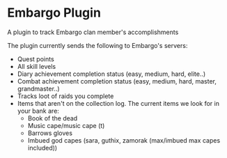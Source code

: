 # Embargo Plugin
A plugin to track Embargo clan member's accomplishments

The plugin currently sends the following to Embargo's servers:
* Quest points
* All skill levels
* Diary achievement completion status (easy, medium, hard, elite..)
* Combat achievement completion status (easy, medium, hard, master, grandmaster..)
* Tracks loot of raids you complete
* Items that aren't on the collection log. The current items we look for in your bank are:
    * Book of the dead
    * Music cape/music cape (t)
    * Barrows gloves
    * Imbued god capes (sara, guthix, zamorak (max/imbued max capes included))
 

